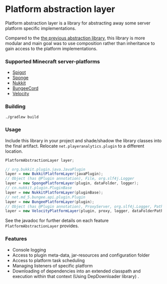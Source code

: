 # Platform abstraction layer

Platform abstraction layer is a library for abstracting away some server platform specific implementations.

Compared to the [the previous abstraction library](https://github.com/AuroraLS3/Abstract-Plugin-Framework), this library
is more modular and main goal was to use composition rather than inheritance to gain access to the platform
implementations.

### Supported Minecraft server-platforms

- [Spigot](https://www.spigotmc.org/)
- [Sponge](https://www.spongepowered.org/)
- [Nukkit](https://cloudburstmc.org/)
- [BungeeCord](https://www.spigotmc.org/wiki/bungeecord/)
- [Velocity](https://www.velocitypowered.com/)

### Building

```bash
./gradlew build
```

### Usage

Include this library in your project and shade/shadow the library classes into the final artifact.
Relocate `net.playeranalytics.plugin` to a different location.

```java
PlatformAbstractionLayer layer;

// org.bukkit.plugin.java.JavaPlugin
layer = new BukkitPlatformLayer(javaPlugin); 
// Object (has @Plugin annotation), File, org.slf4j.Logger
layer = new SpongePlatformLayer(plugin, dataFolder, logger); 
// cn.nukkit.plugin.PluginBase
layer = new NukkitPlatformLayer(pluginBase);
// net.md_5.bungee.api.plugin.Plugin
layer = new BungeePlatformLayer(plugin);
// Object (has @Plugin annotation), ProxyServer, org.slf4j.Logger, Path
layer = new VelocityPlatformLayer(plugin, proxy, logger, dataFolderPath);     
```

See the javadoc for further details on each feature `PlatformAbstractionLayer` provides.

### Features

- Console logging
- Access to plugin meta-data, jar-resources and configuration folder
- Access to platform task scheduling
- Managing listeners of specific platform
- Downloading of dependencies into an extended classpath and execution within that context (Using DepDownloader library)
  .
